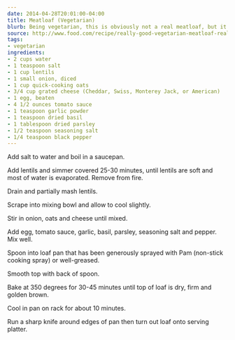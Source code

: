 ```yaml
---
date: 2014-04-28T20:01:00-04:00
title: Meatloaf (Vegetarian)
blurb: Being vegetarian, this is obviously not a real meatloaf, but it's still pretty good.
source: http://www.food.com/recipe/really-good-vegetarian-meatloaf-really-33921
tags:
- vegetarian
ingredients:
- 2 cups water
- 1 teaspoon salt
- 1 cup lentils
- 1 small onion, diced
- 1 cup quick-cooking oats
- 3/4 cup grated cheese (Cheddar, Swiss, Monterey Jack, or American)
- 1 egg, beaten
- 4 1/2 ounces tomato sauce
- 1 teaspoon garlic powder
- 1 teaspoon dried basil
- 1 tablespoon dried parsley
- 1/2 teaspoon seasoning salt
- 1/4 teaspoon black pepper
---
```

Add salt to water and boil in a saucepan.

Add lentils and simmer covered 25-30 minutes, until lentils are soft and
most of water is evaporated.  Remove from fire.

Drain and partially mash lentils.
 
Scrape into mixing bowl and allow to cool slightly.

Stir in onion, oats and cheese until mixed.

Add egg, tomato sauce, garlic, basil, parsley, seasoning salt and pepper.
Mix well.

Spoon into loaf pan that has been generously sprayed with Pam (non-stick
cooking spray) or well-greased.

Smooth top with back of spoon.

Bake at 350 degrees for 30-45 minutes until top of loaf is dry, firm and
golden brown.

Cool in pan on rack for about 10 minutes.

Run a sharp knife around edges of pan then turn out loaf onto serving
platter.
